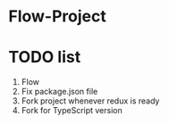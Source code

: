 # Flow-Project

# TODO list
  1. Flow
  2. Fix package.json file
  3. Fork project whenever redux is ready
  4. Fork for TypeScript version
